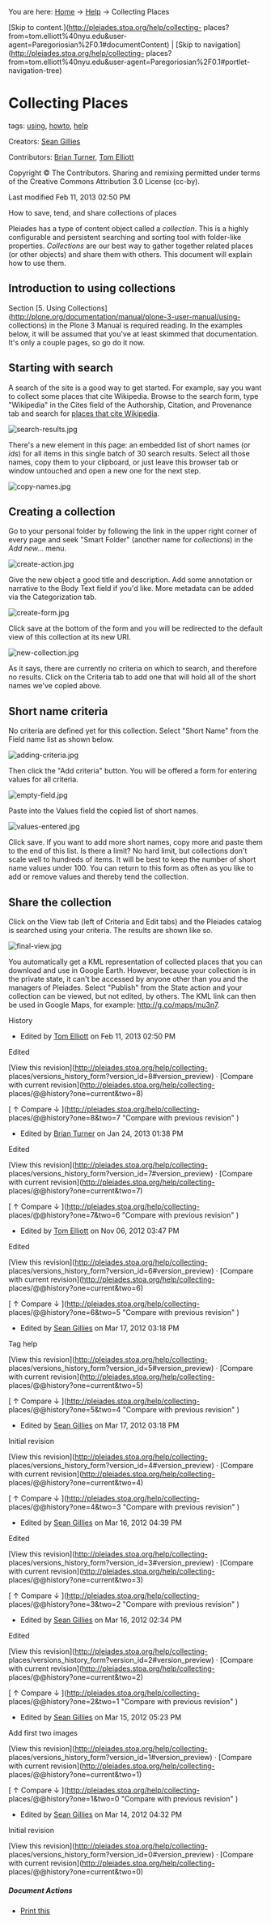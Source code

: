 You are here: [Home](http://pleiades.stoa.org/home) →
[Help](http://pleiades.stoa.org/help) →  Collecting Places

[Skip to content.](http://pleiades.stoa.org/help/collecting-
places?from=tom.elliott%40nyu.edu&user-
agent=Paregoriosian%2F0.1#documentContent) | [Skip to
navigation](http://pleiades.stoa.org/help/collecting-
places?from=tom.elliott%40nyu.edu&user-agent=Paregoriosian%2F0.1#portlet-
navigation-tree)

#  Collecting Places

tags:  [using](http://pleiades.stoa.org/search?Subject%3Alist=using),
[howto](http://pleiades.stoa.org/search?Subject%3Alist=howto),
[help](http://pleiades.stoa.org/search?Subject%3Alist=help)

Creators: [Sean Gillies](/author/sgillies)

Contributors: [Brian Turner](/author/bdturner), [Tom Elliott](/author/thomase)

Copyright © The Contributors. Sharing and remixing permitted under terms of
the Creative Commons Attribution 3.0 License (cc-by).

Last modified  Feb 11, 2013 02:50 PM

How to save, tend, and share collections of places

Pleiades has a type of content object called a _collection_. This is a highly
configurable and persistent searching and sorting tool with folder-like
properties. _Collections_ are our best way to gather together related places
(or other objects) and share them with others. This document will explain how
to use them.

## Introduction to using collections

Section [5\. Using
Collections](http://plone.org/documentation/manual/plone-3-user-manual/using-
collections) in the Plone 3 Manual is required reading. In the examples below,
it will be assumed that you've at least skimmed that documentation. It's only
a couple pages, so go do it now.

## Starting with search

A search of the site is a good way to get started. For example, say you want
to collect some places that cite Wikipedia. Browse to the search form, type
"Wikipedia" in the Cites field of the Authorship, Citation, and Provenance tab
and search for [places that cite
Wikipedia](../search?portal_type=Place&Cites=Wikipedia).

![search-results.jpg](images/search-results.jpg/image_large)

There's a new element in this page: an embedded list of short names (or _ids_)
for all items in this single batch of 30 search results. Select all those
names, copy them to your clipboard, or just leave this browser tab or window
untouched and open a new one for the next step.

![copy-names.jpg](images/copy-names.jpg/image_large)

## Creating a collection

Go to your personal folder by following the link in the upper right corner of
every page and seek "Smart Folder" (another name for _collections_) in the
_Add new..._ menu.

![create-action.jpg](images/create-action.jpg/image_large)

Give the new object a good title and description. Add some annotation or
narrative to the Body Text field if you'd like. More metadata can be added via
the Categorization tab.

![create-form.jpg](images/create-form.jpg/image_large)

Click save at the bottom of the form and you will be redirected to the default
view of this collection at its new URI.

![new-collection.jpg](images/new-collection.jpg/image_large)

As it says, there are currently no criteria on which to search, and therefore
no results. Click on the Criteria tab to add one that will hold all of the
short names we've copied above.

## Short name criteria

No criteria are defined yet for this collection. Select "Short Name" from the
Field name list as shown below.

![adding-criteria.jpg](images/adding-criteria.jpg/image_large)

Then click the "Add criteria" button. You will be offered a form for entering
values for all criteria.

![empty-field.jpg](images/empty-field.jpg/image_large)

Paste into the Values field the copied list of short names.

![values-entered.jpg](images/values-entered.jpg/image_large)

Click save. If you want to add more short names, copy more and paste them to
the end of this list. Is there a limit? No hard limit, but collections don't
scale well to hundreds of items. It will be best to keep the number of short
name values under 100. You can return to this form as often as you like to add
or remove values and thereby tend the collection.

## Share the collection

Click on the View tab (left of Criteria and Edit tabs) and the Pleiades
catalog is searched using your criteria. The results are shown like so.

![final-view.jpg](images/final-view.jpg/image_large)

You automatically get a KML representation of collected places that you can
download and use in Google Earth. However, because your collection is in the
private state, it can't be accessed by anyone other than you and the managers
of Pleiades. Select "Publish" from the State action and your collection can be
viewed, but not edited, by others. The KML link can then be used in Google
Maps, for example: <http://g.co/maps/mu3n7>.

History

    

  * Edited by [Tom Elliott](http://pleiades.stoa.org/author/thomase) on Feb 11, 2013 02:50 PM 

Edited

[View this revision](http://pleiades.stoa.org/help/collecting-
places/versions_history_form?version_id=8#version_preview) · [Compare with
current revision](http://pleiades.stoa.org/help/collecting-
places/@@history?one=current&two=8)

[ ↑ Compare ↓ ](http://pleiades.stoa.org/help/collecting-
places/@@history?one=8&two=7 "Compare with previous revision" )

  * Edited by [Brian Turner](http://pleiades.stoa.org/author/bdturner) on Jan 24, 2013 01:38 PM 

Edited

[View this revision](http://pleiades.stoa.org/help/collecting-
places/versions_history_form?version_id=7#version_preview) · [Compare with
current revision](http://pleiades.stoa.org/help/collecting-
places/@@history?one=current&two=7)

[ ↑ Compare ↓ ](http://pleiades.stoa.org/help/collecting-
places/@@history?one=7&two=6 "Compare with previous revision" )

  * Edited by [Tom Elliott](http://pleiades.stoa.org/author/thomase) on Nov 06, 2012 03:47 PM 

Edited

[View this revision](http://pleiades.stoa.org/help/collecting-
places/versions_history_form?version_id=6#version_preview) · [Compare with
current revision](http://pleiades.stoa.org/help/collecting-
places/@@history?one=current&two=6)

[ ↑ Compare ↓ ](http://pleiades.stoa.org/help/collecting-
places/@@history?one=6&two=5 "Compare with previous revision" )

  * Edited by [Sean Gillies](http://pleiades.stoa.org/author/sgillies) on Mar 17, 2012 03:18 PM 

Tag help

[View this revision](http://pleiades.stoa.org/help/collecting-
places/versions_history_form?version_id=5#version_preview) · [Compare with
current revision](http://pleiades.stoa.org/help/collecting-
places/@@history?one=current&two=5)

[ ↑ Compare ↓ ](http://pleiades.stoa.org/help/collecting-
places/@@history?one=5&two=4 "Compare with previous revision" )

  * Edited by [Sean Gillies](http://pleiades.stoa.org/author/sgillies) on Mar 17, 2012 03:18 PM 

Initial revision

[View this revision](http://pleiades.stoa.org/help/collecting-
places/versions_history_form?version_id=4#version_preview) · [Compare with
current revision](http://pleiades.stoa.org/help/collecting-
places/@@history?one=current&two=4)

[ ↑ Compare ↓ ](http://pleiades.stoa.org/help/collecting-
places/@@history?one=4&two=3 "Compare with previous revision" )

  * Edited by [Sean Gillies](http://pleiades.stoa.org/author/sgillies) on Mar 16, 2012 04:39 PM 

Edited

[View this revision](http://pleiades.stoa.org/help/collecting-
places/versions_history_form?version_id=3#version_preview) · [Compare with
current revision](http://pleiades.stoa.org/help/collecting-
places/@@history?one=current&two=3)

[ ↑ Compare ↓ ](http://pleiades.stoa.org/help/collecting-
places/@@history?one=3&two=2 "Compare with previous revision" )

  * Edited by [Sean Gillies](http://pleiades.stoa.org/author/sgillies) on Mar 16, 2012 02:34 PM 

Edited

[View this revision](http://pleiades.stoa.org/help/collecting-
places/versions_history_form?version_id=2#version_preview) · [Compare with
current revision](http://pleiades.stoa.org/help/collecting-
places/@@history?one=current&two=2)

[ ↑ Compare ↓ ](http://pleiades.stoa.org/help/collecting-
places/@@history?one=2&two=1 "Compare with previous revision" )

  * Edited by [Sean Gillies](http://pleiades.stoa.org/author/sgillies) on Mar 15, 2012 05:23 PM 

Add first two images

[View this revision](http://pleiades.stoa.org/help/collecting-
places/versions_history_form?version_id=1#version_preview) · [Compare with
current revision](http://pleiades.stoa.org/help/collecting-
places/@@history?one=current&two=1)

[ ↑ Compare ↓ ](http://pleiades.stoa.org/help/collecting-
places/@@history?one=1&two=0 "Compare with previous revision" )

  * Edited by [Sean Gillies](http://pleiades.stoa.org/author/sgillies) on Mar 14, 2012 04:32 PM 

Initial revision

[View this revision](http://pleiades.stoa.org/help/collecting-
places/versions_history_form?version_id=0#version_preview) · [Compare with
current revision](http://pleiades.stoa.org/help/collecting-
places/@@history?one=current&two=0)

##### Document Actions

  * [Print this](javascript:this.print\(\); "" )

